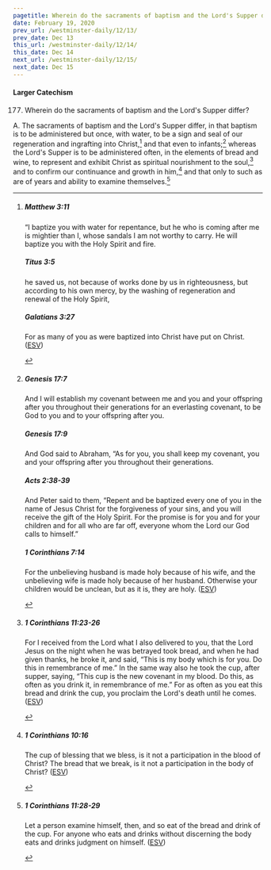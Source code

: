 ```yaml
---
pagetitle: Wherein do the sacraments of baptism and the Lord's Supper differ?
date: February 19, 2020
prev_url: /westminster-daily/12/13/
prev_date: Dec 13
this_url: /westminster-daily/12/14/
this_date: Dec 14
next_url: /westminster-daily/12/15/
next_date: Dec 15
---
```


#### Larger Catechism

177. Wherein do the sacraments of baptism and the Lord's Supper differ?

A. The sacraments of baptism and the Lord's Supper differ, in that baptism is to be administered but once, with water, to be a sign and seal of our regeneration and ingrafting into Christ,[^fnref:wlc1] and that even to infants;[^fnref:wlc2] whereas the Lord's Supper is to be administered often, in the elements of bread and wine, to represent and exhibit Christ as spiritual nourishment to the soul,[^fnref:wlc3] and to confirm our continuance and growth in him,[^fnref:wlc4] and that only to such as are of years and ability to examine themselves.[^fnref:wlc5]


[^fnref:wlc1]: <div class="esv"><h5>Matthew 3:11</h5> <div class="esv-text"><p id="p40003011.01-1">&#8220;I baptize you with water for repentance, but he who is coming after me is mightier than I, whose sandals I am not worthy to carry. He will baptize you with the Holy Spirit and fire.</p> </div><h5>Titus 3:5</h5> <div class="esv-text"><p id="p56003005.01-2">he saved us, not because of works done by us in righteousness, but according to his own mercy, by the washing of regeneration and renewal of the Holy Spirit,</p> </div><h5>Galatians 3:27</h5> <div class="esv-text"><p id="p48003027.01-3">For as many of you as were baptized into Christ have put on Christ.  (<a href="http://www.esv.org" class="copyright">ESV</a>)</p> </div> </div>

[^fnref:wlc2]: <div class="esv"><h5>Genesis 17:7</h5> <div class="esv-text"><p id="p01017007.01-1">And I will establish my covenant between me and you and your offspring after you throughout their generations for an everlasting covenant, to be God to you and to your offspring after you.</p> </div><h5>Genesis 17:9</h5> <div class="esv-text"><p id="p01017009.01-2">And God said to Abraham, &#8220;As for you, you shall keep my covenant, you and your offspring after you throughout their generations.</p> </div><h5>Acts 2:38-39</h5> <div class="esv-text"><p id="p44002038.01-3">And Peter said to them, &#8220;Repent and be baptized every one of you in the name of Jesus Christ for the forgiveness of your sins, and you will receive the gift of the Holy Spirit. For the promise is for you and for your children and for all who are far off, everyone whom the Lord our God calls to himself.&#8221;</p> </div><h5>1 Corinthians 7:14</h5> <div class="esv-text"><p id="p46007014.01-4">For the unbelieving husband is made holy because of his wife, and the unbelieving wife is made holy because of her husband. Otherwise your children would be unclean, but as it is, they are holy.  (<a href="http://www.esv.org" class="copyright">ESV</a>)</p> </div> </div>

[^fnref:wlc3]: <div class="esv"><h5>1 Corinthians 11:23-26</h5> <div class="esv-text"><p id="p46011023.01-1">For I received from the Lord what I also delivered to you, that the Lord Jesus on the night when he was betrayed took bread, and when he had given thanks, he broke it, and said, <span class="woc">&#8220;This is my body which is for you. Do this in remembrance of me.&#8221;</span> In the same way also he took the cup, after supper, saying, <span class="woc">&#8220;This cup is the new covenant in my blood. Do this, as often as you drink it, in remembrance of me.&#8221;</span> For as often as you eat this bread and drink the cup, you proclaim the Lord's death until he comes.  (<a href="http://www.esv.org" class="copyright">ESV</a>)</p> </div> </div>

[^fnref:wlc4]: <div class="esv"><h5>1 Corinthians 10:16</h5> <div class="esv-text"><p id="p46010016.01-1">The cup of blessing that we bless, is it not a participation in the blood of Christ? The bread that we break, is it not a participation in the body of Christ?  (<a href="http://www.esv.org" class="copyright">ESV</a>)</p> </div> </div>

[^fnref:wlc5]: <div class="esv"><h5>1 Corinthians 11:28-29</h5> <div class="esv-text"><p id="p46011028.01-1">Let a person examine himself, then, and so eat of the bread and drink of the cup. For anyone who eats and drinks without discerning the body eats and drinks judgment on himself.  (<a href="http://www.esv.org" class="copyright">ESV</a>)</p> </div> </div>

